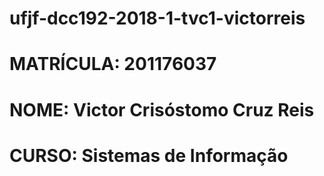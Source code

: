 # ufjf-dcc192-2018-1-tvc1-victorreis

# MATRÍCULA: 201176037

# NOME: Victor Crisóstomo Cruz Reis

# CURSO: Sistemas de Informação
